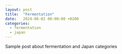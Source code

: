 ```yaml
---
layout: post
title:  "Fermentation"
date:   2024-06-02 00:00:00 +0200
categories: 
  - fermentation
  - japan
---
```

Sample post about fermentation and Japan categories
